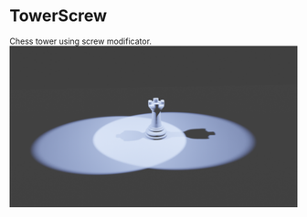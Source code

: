 # TowerScrew
Chess tower using screw modificator.
![tower](https://github.com/kawaii-kubus/TowerScrew/blob/42448bbb810af646a39d083d1a6a2c28416c83b5/wie%C5%BCa.png)
